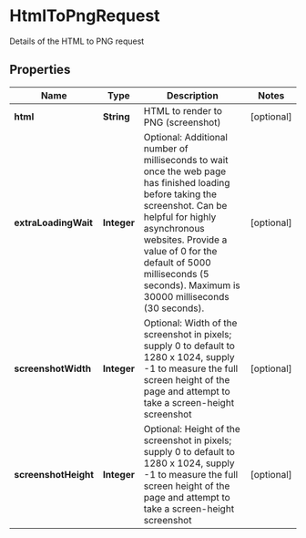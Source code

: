 

# HtmlToPngRequest

Details of the HTML to PNG request

## Properties

| Name | Type | Description | Notes |
|------------ | ------------- | ------------- | -------------|
|**html** | **String** | HTML to render to PNG (screenshot) |  [optional] |
|**extraLoadingWait** | **Integer** | Optional: Additional number of milliseconds to wait once the web page has finished loading before taking the screenshot.  Can be helpful for highly asynchronous websites. Provide a value of 0 for the default of 5000 milliseconds (5 seconds). Maximum is 30000 milliseconds (30 seconds). |  [optional] |
|**screenshotWidth** | **Integer** | Optional: Width of the screenshot in pixels; supply 0 to default to 1280 x 1024, supply -1 to measure the full screen height of the page and attempt to take a screen-height screenshot |  [optional] |
|**screenshotHeight** | **Integer** | Optional: Height of the screenshot in pixels; supply 0 to default to 1280 x 1024, supply -1 to measure the full screen height of the page and attempt to take a screen-height screenshot |  [optional] |



